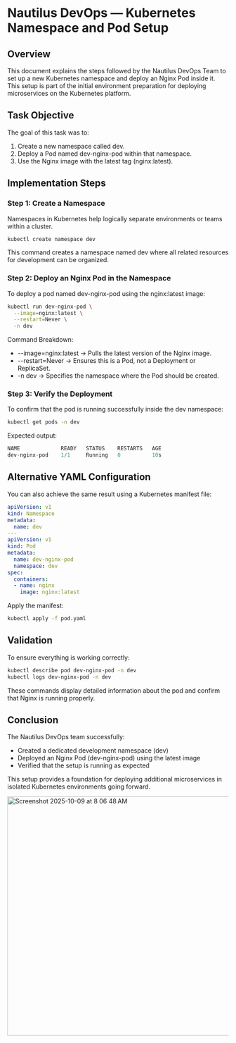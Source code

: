 # Nautilus DevOps — Kubernetes Namespace and Pod Setup

## Overview
This document explains the steps followed by the Nautilus DevOps Team to set up a new Kubernetes namespace and deploy an Nginx Pod inside it.
This setup is part of the initial environment preparation for deploying microservices on the Kubernetes platform.

## Task Objective
The goal of this task was to:

1. Create a new namespace called dev.
2. Deploy a Pod named dev-nginx-pod within that namespace.
3. Use the Nginx image with the latest tag (nginx:latest).

## Implementation Steps

### Step 1: Create a Namespace
Namespaces in Kubernetes help logically separate environments or teams within a cluster.
```bash
kubectl create namespace dev
```
This command creates a namespace named dev where all related resources for development can be organized.

### Step 2: Deploy an Nginx Pod in the Namespace
To deploy a pod named dev-nginx-pod using the nginx:latest image:
```bash
kubectl run dev-nginx-pod \
  --image=nginx:latest \
  --restart=Never \
  -n dev
```
Command Breakdown:
 - --image=nginx:latest → Pulls the latest version of the Nginx image.
 - --restart=Never → Ensures this is a Pod, not a Deployment or ReplicaSet.
 - -n dev → Specifies the namespace where the Pod should be created.

### Step 3: Verify the Deployment
To confirm that the pod is running successfully inside the dev namespace:
```bash
kubectl get pods -n dev
```
Expected output:
```sql
NAME             READY   STATUS    RESTARTS   AGE
dev-nginx-pod    1/1     Running   0          10s
```

## Alternative YAML Configuration
You can also achieve the same result using a Kubernetes manifest file:
```yaml
apiVersion: v1
kind: Namespace
metadata:
  name: dev
---
apiVersion: v1
kind: Pod
metadata:
  name: dev-nginx-pod
  namespace: dev
spec:
  containers:
  - name: nginx
    image: nginx:latest
```
Apply the manifest:
```bash
kubectl apply -f pod.yaml
```

## Validation
To ensure everything is working correctly:
```bash
kubectl describe pod dev-nginx-pod -n dev
kubectl logs dev-nginx-pod -n dev
```
These commands display detailed information about the pod and confirm that Nginx is running properly.

## Conclusion
The Nautilus DevOps team successfully:

 - Created a dedicated development namespace (dev)
 - Deployed an Nginx Pod (dev-nginx-pod) using the latest image
 - Verified that the setup is running as expected

This setup provides a foundation for deploying additional microservices in isolated Kubernetes environments going forward.

<img width="1209" height="543" alt="Screenshot 2025-10-09 at 8 06 48 AM" src="https://github.com/user-attachments/assets/2fc9edcb-9542-4f96-b9ef-d0733d17fd5f" />
